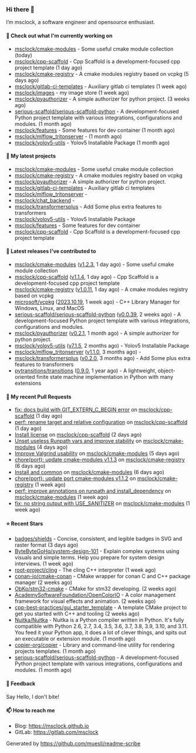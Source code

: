 ### Hi there 👋

I’m msclock, a software engineer and opensource enthusiast.

#### 👷 Check out what I'm currently working on

- [msclock/cmake-modules](https://github.com/msclock/cmake-modules) - Some useful cmake module collection (today)
- [msclock/cpp-scaffold](https://github.com/msclock/cpp-scaffold) - Cpp Scaffold is a development-focused cpp project template (1 day ago)
- [msclock/cmake-registry](https://github.com/msclock/cmake-registry) - A cmake modules registry based on vcpkg (5 days ago)
- [msclock/gitlab-ci-templates](https://github.com/msclock/gitlab-ci-templates) - Auxiliary gitlab ci templates (1 week ago)
- [msclock/images](https://github.com/msclock/images) - my image store (1 week ago)
- [msclock/pyauthorizer](https://github.com/msclock/pyauthorizer) - A simple authorizer for python project. (3 weeks ago)
- [serious-scaffold/serious-scaffold-python](https://github.com/serious-scaffold/serious-scaffold-python) - A development-focused Python project template with various integrations, configurations and modules. (1 month ago)
- [msclock/features](https://github.com/msclock/features) - Some features for dev container (1 month ago)
- [msclock/mlflow_tritonserver](https://github.com/msclock/mlflow_tritonserver) -  (1 month ago)
- [msclock/yolov5-utils](https://github.com/msclock/yolov5-utils) - Yolov5 Installable Package (1 month ago)

#### 🌱 My latest projects

- [msclock/cmake-modules](https://github.com/msclock/cmake-modules) - Some useful cmake module collection
- [msclock/cmake-registry](https://github.com/msclock/cmake-registry) - A cmake modules registry based on vcpkg
- [msclock/pyauthorizer](https://github.com/msclock/pyauthorizer) - A simple authorizer for python project.
- [msclock/gitlab-ci-templates](https://github.com/msclock/gitlab-ci-templates) - Auxiliary gitlab ci templates
- [msclock/mlflow_tritonserver](https://github.com/msclock/mlflow_tritonserver) - 
- [msclock/chat_backend](https://github.com/msclock/chat_backend) - 
- [msclock/transformersplus](https://github.com/msclock/transformersplus) - Add Some plus extra features to transformers
- [msclock/yolov5-utils](https://github.com/msclock/yolov5-utils) - Yolov5 Installable Package
- [msclock/features](https://github.com/msclock/features) - Some features for dev container
- [msclock/cpp-scaffold](https://github.com/msclock/cpp-scaffold) - Cpp Scaffold is a development-focused cpp project template

#### 🔭 Latest releases I've contributed to

- [msclock/cmake-modules](https://github.com/msclock/cmake-modules) ([v1.2.3](https://github.com/msclock/cmake-modules/releases/tag/v1.2.3), 1 day ago) - Some useful cmake module collection
- [msclock/cpp-scaffold](https://github.com/msclock/cpp-scaffold) ([v1.1.4](https://github.com/msclock/cpp-scaffold/releases/tag/v1.1.4), 1 day ago) - Cpp Scaffold is a development-focused cpp project template
- [msclock/cmake-registry](https://github.com/msclock/cmake-registry) ([v1.0.11](https://github.com/msclock/cmake-registry/releases/tag/v1.0.11), 1 day ago) - A cmake modules registry based on vcpkg
- [microsoft/vcpkg](https://github.com/microsoft/vcpkg) ([2023.10.19](https://github.com/microsoft/vcpkg/releases/tag/2023.10.19), 1 week ago) - C&#43;&#43; Library Manager for Windows, Linux, and MacOS
- [serious-scaffold/serious-scaffold-python](https://github.com/serious-scaffold/serious-scaffold-python) ([v0.0.39](https://github.com/serious-scaffold/serious-scaffold-python/releases/tag/v0.0.39), 2 weeks ago) - A development-focused Python project template with various integrations, configurations and modules.
- [msclock/pyauthorizer](https://github.com/msclock/pyauthorizer) ([v0.2.1](https://github.com/msclock/pyauthorizer/releases/tag/v0.2.1), 1 month ago) - A simple authorizer for python project.
- [msclock/yolov5-utils](https://github.com/msclock/yolov5-utils) ([v7.1.5](https://github.com/msclock/yolov5-utils/releases/tag/v7.1.5), 2 months ago) - Yolov5 Installable Package
- [msclock/mlflow_tritonserver](https://github.com/msclock/mlflow_tritonserver) ([v1.1.0](https://github.com/msclock/mlflow_tritonserver/releases/tag/v1.1.0), 3 months ago) - 
- [msclock/transformersplus](https://github.com/msclock/transformersplus) ([v0.2.0](https://github.com/msclock/transformersplus/releases/tag/v0.2.0), 3 months ago) - Add Some plus extra features to transformers
- [pytransitions/transitions](https://github.com/pytransitions/transitions) ([0.9.0](https://github.com/pytransitions/transitions/releases/tag/0.9.0), 1 year ago) - A lightweight, object-oriented finite state machine implementation in Python with many extensions

#### 🔨 My recent Pull Requests

- [fix: docs build with GIT_EXTERN_C_BEGIN error](https://github.com/msclock/cpp-scaffold/pull/24) on [msclock/cpp-scaffold](https://github.com/msclock/cpp-scaffold) (1 day ago)
- [perf: rename target and relative configuration](https://github.com/msclock/cpp-scaffold/pull/21) on [msclock/cpp-scaffold](https://github.com/msclock/cpp-scaffold) (1 day ago)
- [Install license](https://github.com/msclock/cpp-scaffold/pull/13) on [msclock/cpp-scaffold](https://github.com/msclock/cpp-scaffold) (2 days ago)
- [Unset useless Runpath vars and improve stability](https://github.com/msclock/cmake-modules/pull/5) on [msclock/cmake-modules](https://github.com/msclock/cmake-modules) (4 days ago)
- [Improve Valgrind usability](https://github.com/msclock/cmake-modules/pull/4) on [msclock/cmake-modules](https://github.com/msclock/cmake-modules) (5 days ago)
- [chore(port): update cmake-modules v1.1.3](https://github.com/msclock/cmake-registry/pull/12) on [msclock/cmake-registry](https://github.com/msclock/cmake-registry) (6 days ago)
- [Install and common](https://github.com/msclock/cmake-modules/pull/3) on [msclock/cmake-modules](https://github.com/msclock/cmake-modules) (6 days ago)
- [chore(port): update port cmake-modules v1.1.2](https://github.com/msclock/cmake-registry/pull/11) on [msclock/cmake-registry](https://github.com/msclock/cmake-registry) (1 week ago)
- [perf: improve annotations on runpath and install_dependency](https://github.com/msclock/cmake-modules/pull/2) on [msclock/cmake-modules](https://github.com/msclock/cmake-modules) (1 week ago)
- [fix: no string output with USE_SANITIZER](https://github.com/msclock/cmake-modules/pull/1) on [msclock/cmake-modules](https://github.com/msclock/cmake-modules) (1 week ago)

#### ⭐ Recent Stars

- [badges/shields](https://github.com/badges/shields) - Concise, consistent, and legible badges in SVG and raster format (3 days ago)
- [ByteByteGoHq/system-design-101](https://github.com/ByteByteGoHq/system-design-101) - Explain complex systems using visuals and simple terms. Help you prepare for system design interviews. (1 week ago)
- [root-project/cling](https://github.com/root-project/cling) - The cling C&#43;&#43; interpreter (1 week ago)
- [conan-io/cmake-conan](https://github.com/conan-io/cmake-conan) - CMake wrapper for conan C and C&#43;&#43; package manager (2 weeks ago)
- [ObKo/stm32-cmake](https://github.com/ObKo/stm32-cmake) - CMake for stm32 developing. (2 weeks ago)
- [AcademySoftwareFoundation/OpenColorIO](https://github.com/AcademySoftwareFoundation/OpenColorIO) - A color management framework for visual effects and animation. (2 weeks ago)
- [cpp-best-practices/gui_starter_template](https://github.com/cpp-best-practices/gui_starter_template) - A template CMake project to get you started with C&#43;&#43; and tooling (2 weeks ago)
- [Nuitka/Nuitka](https://github.com/Nuitka/Nuitka) - Nuitka is a Python compiler written in Python.  It&#39;s fully compatible with Python 2.6, 2.7, 3.4, 3.5, 3.6, 3.7, 3.8, 3.9, 3.10, and 3.11. You feed it your Python app, it does a lot of clever things, and spits out an executable or extension module.  (1 month ago)
- [copier-org/copier](https://github.com/copier-org/copier) - Library and command-line utility for rendering projects templates. (1 month ago)
- [serious-scaffold/serious-scaffold-python](https://github.com/serious-scaffold/serious-scaffold-python) - A development-focused Python project template with various integrations, configurations and modules. (1 month ago)

#### 💬 Feedback

Say Hello, I don't bite!

#### 📫 How to reach me

- Blog: https://msclock.github.io
- GitLab: https://gitlab.com/msclock

Generated by https://github.com/muesli/readme-scribe
